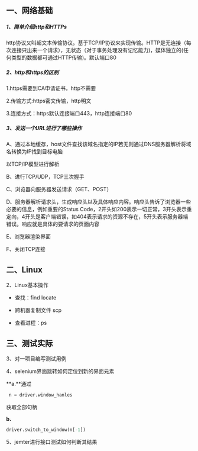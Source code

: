 ## 一、网络基础

##### 1、简单介绍http和HTTPs

http协议又叫超文本传输协议。基于TCP/IP协议来实现传输。HTTP是无连接（每次连接只出来一个请求），无状态（对于事务处理没有记忆能力)，媒体独立的(任何类型的数据都可通过HTTP传输)。默认端口80

##### 2、http和https的区别

1.https需要到CA申请证书，http不需要

2.传输方式:https密文传输，http明文

3.连接方式：https默认连接端口443，http连接端口80

##### 3、发送一个URL进行了哪些操作

A、通过本地缓存，host文件查找该域名指定的IP若无则通过DNS服务器解析将域名转换为IP找到目标电脑

以TCP/IP模型进行解析

B、进行TCP/UDP，TCP三次握手

C、浏览器向服务器发送请求（GET、POST）

D、服务器解析请求头，生成响应头以及具体响应内容。响应头告诉了浏览器一些必要的信息，例如重要的Status Code，2开头如200表示一切正常，3开头表示重定向，4开头是客户端错误，如404表示请求的资源不存在，5开头表示服务器端错误。响应就是具体的要请求的页面内容

E、浏览器渲染界面

F、关闭TCP连接

## 二、Linux

2、Linux基本操作

- 查找：find  locate
- 跨机器复制文件 scp

- 查看进程：ps


## 三、测试实际

3、对一项目编写测试用例

4、selenium界面跳转如何定位到新的界面元素

**a.**通过

```python
 n = driver.window_hanles
```

获取全部句柄

**b.**

```python
driver.switch_to_window(n[-1])
```

5、jemter进行接口测试如何判断其结果







